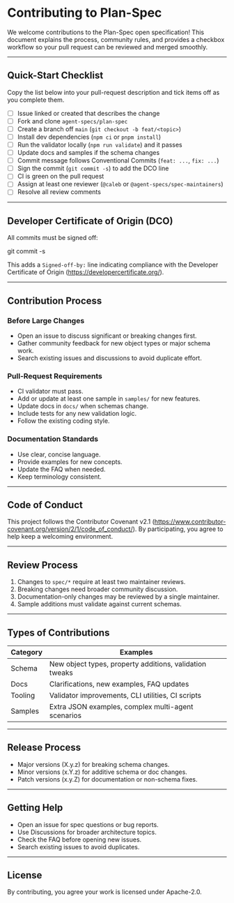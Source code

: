 
# Contributing to Plan-Spec

We welcome contributions to the Plan-Spec open specification!
This document explains the process, community rules, and provides a
checkbox workflow so your pull request can be reviewed and merged smoothly.

--------------------------------------------------------------------------

## Quick-Start Checklist

Copy the list below into your pull-request description and tick items off
as you complete them.

- [ ] Issue linked or created that describes the change
- [ ] Fork and clone `agent-specs/plan-spec`
- [ ] Create a branch off `main` (`git checkout -b feat/<topic>`)
- [ ] Install dev dependencies (`npm ci` or `pnpm install`)
- [ ] Run the validator locally (`npm run validate`) and it passes
- [ ] Update docs and samples if the schema changes
- [ ] Commit message follows Conventional Commits (`feat: ...`, `fix: ...`)
- [ ] Sign the commit (`git commit -s`) to add the DCO line
- [ ] CI is green on the pull request
- [ ] Assign at least one reviewer (`@caleb` or `@agent-specs/spec-maintainers`)
- [ ] Resolve all review comments

--------------------------------------------------------------------------

## Developer Certificate of Origin (DCO)

All commits must be signed off:

git commit -s

This adds a `Signed-off-by:` line indicating compliance with the
Developer Certificate of Origin (https://developercertificate.org/).

--------------------------------------------------------------------------

## Contribution Process

### Before Large Changes

- Open an issue to discuss significant or breaking changes first.
- Gather community feedback for new object types or major schema work.
- Search existing issues and discussions to avoid duplicate effort.

### Pull-Request Requirements

- CI validator must pass.
- Add or update at least one sample in `samples/` for new features.
- Update docs in `docs/` when schemas change.
- Include tests for any new validation logic.
- Follow the existing coding style.

### Documentation Standards

- Use clear, concise language.
- Provide examples for new concepts.
- Update the FAQ when needed.
- Keep terminology consistent.

--------------------------------------------------------------------------

## Code of Conduct

This project follows the Contributor Covenant v2.1
(https://www.contributor-covenant.org/version/2/1/code_of_conduct/).
By participating, you agree to help keep a welcoming environment.

--------------------------------------------------------------------------

## Review Process

1. Changes to `spec/*` require at least two maintainer reviews.
2. Breaking changes need broader community discussion.
3. Documentation-only changes may be reviewed by a single maintainer.
4. Sample additions must validate against current schemas.

--------------------------------------------------------------------------

## Types of Contributions

| Category | Examples |
| -------- | -------- |
| Schema   | New object types, property additions, validation tweaks |
| Docs     | Clarifications, new examples, FAQ updates               |
| Tooling  | Validator improvements, CLI utilities, CI scripts       |
| Samples  | Extra JSON examples, complex multi-agent scenarios      |

--------------------------------------------------------------------------

## Release Process

- Major versions (X.y.z) for breaking schema changes.
- Minor versions (x.Y.z) for additive schema or doc changes.
- Patch versions (x.y.Z) for documentation or non-schema fixes.

--------------------------------------------------------------------------

## Getting Help

- Open an issue for spec questions or bug reports.
- Use Discussions for broader architecture topics.
- Check the FAQ before opening new issues.
- Search existing issues to avoid duplicates.

--------------------------------------------------------------------------

## License

By contributing, you agree your work is licensed under Apache-2.0.

